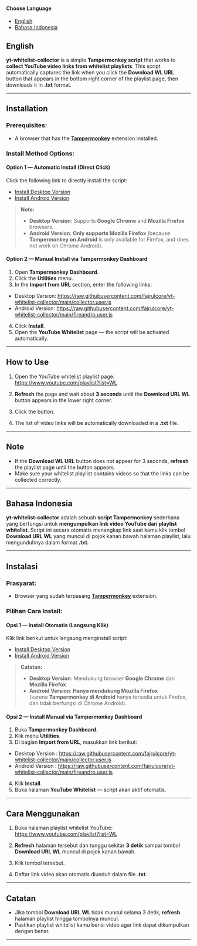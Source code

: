 #### Choose Language
- [English](#english)
- [Bahasa Indonesia](#bahasa-indonesia)


## English

**yt-whitelist-collector** is a simple **Tampermonkey script** that works to **collect YouTube video links from whitelist playlists**. This script automatically captures the link when you click the **Download WL URL** button that appears in the bottom right corner of the playlist page, then downloads it in **.txt** format.

---

## Installation

### Prerequisites:
- A browser that has the **[Tampermonkey](https://www.tampermonkey.net/)** extension installed.

### Install Method Options:

#### Option 1 — Automatic Install (Direct Click)
Click the following link to directly install the script:

- [Install Desktop Version](https://raw.githubusercontent.com/fajrulcore/yt-whitelist-collector/main/collector.user.js)
- [Install Android Version](https://raw.githubusercontent.com/fajrulcore/yt-whitelist-collector/main/fireandro.user.js)

> **Note:**
> - **Desktop Version**: Supports **Google Chrome** and **Mozilla Firefox** browsers.
> - **Android Version**: **Only supports Mozilla Firefox**
> (because **Tampermonkey on Android** is only available for Firefox, and does not work on Chrome Android).

#### Option 2 — Manual Install via Tampermonkey Dashboard
1. Open **Tampermonkey Dashboard**.
2. Click the **Utilities** menu.
3. In the **Import from URL** section, enter the following links:

* Desktop Version: https://raw.githubusercontent.com/fajrulcore/yt-whitelist-collector/main/collector.user.js
* Android Version: https://raw.githubusercontent.com/fajrulcore/yt-whitelist-collector/main/fireandro.user.js

4. Click **Install**.
5. Open the **YouTube Whitelist** page — the script will be activated automatically.

---

## How to Use

1. Open the YouTube whitelist playlist page:
https://www.youtube.com/playlist?list=WL

2. **Refresh** the page and wait about **3 seconds** until the **Download URL WL** button appears in the lower right corner.
3. Click the button.
4. The list of video links will be automatically downloaded in a **.txt** file.

---

## Note

- If the **Download WL URL** button does not appear for 3 seconds, **refresh** the playlist page until the button appears.
- Make sure your whitelist playlist contains videos so that the links can be collected correctly.

---


## Bahasa Indonesia

**yt-whitelist-collector** adalah sebuah **script Tampermonkey** sederhana yang berfungsi untuk **mengumpulkan link video YouTube dari playlist whitelist**. Script ini secara otomatis menangkap link saat kamu klik tombol **Download URL WL** yang muncul di pojok kanan bawah halaman playlist, lalu mengunduhnya dalam format **.txt**.

---

##  Instalasi

### Prasyarat:
- Browser yang sudah terpasang **[Tampermonkey](https://www.tampermonkey.net/)** extension.

### Pilihan Cara Install:

#### Opsi 1 — Install Otomatis (Langsung Klik)
Klik link berikut untuk langsung menginstall script:

- [Install Desktop Version](https://raw.githubusercontent.com/fajrulcore/yt-whitelist-collector/main/collector.user.js)
- [Install Android Version](https://raw.githubusercontent.com/fajrulcore/yt-whitelist-collector/main/fireandro.user.js)

> **Catatan:**
> - **Desktop Version**: Mendukung browser **Google Chrome** dan **Mozilla Firefox**.
> - **Android Version**: **Hanya mendukung Mozilla Firefox**  
>   (karena **Tampermonkey di Android** hanya tersedia untuk Firefox, dan tidak berfungsi di Chrome Android).

#### Opsi 2 — Install Manual via Tampermonkey Dashboard
1. Buka **Tampermonkey Dashboard**.
2. Klik menu **Utilities**.
3. Di bagian **Import from URL**, masukkan link berikut:

* Desktop Version : https://raw.githubusercontent.com/fajrulcore/yt-whitelist-collector/main/collector.user.js
* Android Version : https://raw.githubusercontent.com/fajrulcore/yt-whitelist-collector/main/fireandro.user.js


4. Klik **Install**.
5. Buka halaman **YouTube Whitelist** — script akan aktif otomatis.

---

##  Cara Menggunakan

1. Buka halaman playlist whitelist YouTube:
https://www.youtube.com/playlist?list=WL

2. **Refresh** halaman tersebut dan tunggu sekitar **3 detik** sampai tombol **Download URL WL** muncul di pojok kanan bawah.
3. Klik tombol tersebut.
4. Daftar link video akan otomatis diunduh dalam file **.txt**.

---

## Catatan

- Jika tombol **Download URL WL** tidak muncul selama 3 detik, **refresh** halaman playlist hingga tombolnya muncul.
- Pastikan playlist whitelist kamu berisi video agar link dapat dikumpulkan dengan benar.

---


